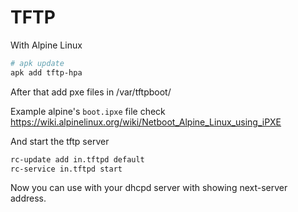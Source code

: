 # TFTP

With Alpine Linux

```sh
# apk update
apk add tftp-hpa
```

After that add pxe files in /var/tftpboot/

Example alpine's `boot.ipxe` file check https://wiki.alpinelinux.org/wiki/Netboot_Alpine_Linux_using_iPXE

And start the tftp server

```sh
rc-update add in.tftpd default
rc-service in.tftpd start
```

Now you can use with your dhcpd server with showing next-server address.
